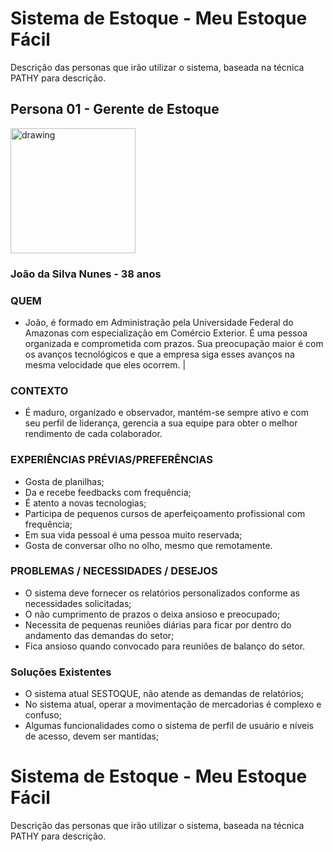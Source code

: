 # Sistema de Estoque - Meu Estoque Fácil

Descrição das personas que irão utilizar o sistema, baseada na técnica PATHY para descrição.

## Persona 01 - Gerente de Estoque
<img src="https://ibid.com.br/blog/wp-content/uploads/2017/03/qual-a-funcao-de-um-gerente-de-logistica3-1024x682.jpg" alt="drawing" width="200"/>

### João da Silva Nunes - 38 anos

### QUEM
 * João, é formado em Administração pela Universidade Federal do Amazonas com especialização em Comércio Exterior. É uma pessoa organizada e comprometida com prazos. Sua preocupação maior é com os avanços tecnológicos e que a empresa siga esses avanços na mesma velocidade que eles ocorrem. |

### CONTEXTO
  * É maduro, organizado e observador, mantém-se sempre ativo e com seu perfil de liderança, gerencia a sua equipe para obter o melhor rendimento de cada colaborador.

### EXPERIÊNCIAS PRÉVIAS/PREFERÊNCIAS
  * Gosta de planilhas;
  * Da e recebe feedbacks com frequência;
  * É atento a novas tecnologias;
  * Participa de pequenos cursos de aperfeiçoamento profissional com frequência;
  * Em sua vida pessoal é uma pessoa muito reservada;
  * Gosta de conversar olho no olho, mesmo que remotamente.

### PROBLEMAS / NECESSIDADES / DESEJOS
  * O sistema deve fornecer os relatórios personalizados conforme as necessidades solicitadas;
  * O não cumprimento de prazos o deixa ansioso e preocupado;
  * Necessita de pequenas reuniões diárias para ficar por dentro do andamento das demandas do setor;
  * Fica ansioso quando convocado para reuniões de balanço do setor.

### Soluções Existentes
  * O sistema atual SESTOQUE, não atende as demandas de relatórios;
  * No sistema atual, operar a movimentação de mercadorias é complexo e confuso;
  * Algumas funcionalidades como o sistema de perfil de usuário e níveis de acesso, devem ser mantidas;

# Sistema de Estoque - Meu Estoque Fácil

Descrição das personas que irão utilizar o sistema, baseada na técnica PATHY para descrição.
